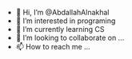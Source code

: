 - 👋 Hi, I’m @AbdallahAlnakhal
- 👀 I’m interested in programing
- 🌱 I’m currently learning CS
- 💞️ I’m looking to collaborate on ...
- 📫 How to reach me ...

<!---
AbdallahAlnakhal/AbdallahAlnakhal is a ✨ special ✨ repository because its `README.md` (this file) appears on your GitHub profile.
You can click the Preview link to take a look at your changes.
--->
